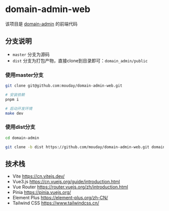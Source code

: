 # domain-admin-web

该项目是 [domain-admin](https://github.com/mouday/domain-admin) 的前端代码

## 分支说明

- `master` 分支为源码
- `dist` 分支为打包产物，直接clone到目录即可：`domain_admin/public`

### 使用master分支

```bash
git clone git@github.com:mouday/domain-admin-web.git

# 安装依赖
pnpm i

# 启动开发环境
make dev
```

### 使用dist分支

```bash
cd domain-admin

git clone -b dist https://github.com/mouday/domain-admin-web.git domain_admin/public
```

## 技术栈

- Vite https://cn.vitejs.dev/
- Vue3.js https://cn.vuejs.org/guide/introduction.html
- Vue Router https://router.vuejs.org/zh/introduction.html
- Pinia https://pinia.vuejs.org/
- Element Plus https://element-plus.org/zh-CN/
- Tailwind CSS https://www.tailwindcss.cn/

